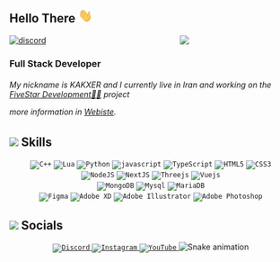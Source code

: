 
<h2> Hello There <img src="https://raw.githubusercontent.com/ABSphreak/ABSphreak/master/gifs/Hi.gif" height="25px"></h2>

<img align="right" src="https://i.seadn.io/gae/vUtNCNDs2d5zqYm2aXchY16I3b41YIhppp9DuQHcI8UjIYBT5DAl7hQoS3PAYT7dhOQ_OLl9ooRfFwFNF9EDapE3W2_jYUc443a-7Q?w=500&auto=format" width='200' />

<div>
  <a href="https://discordapp.com/users/543465365057961986" target="_blank">
      <img alt="discord" src="https://discord.c99.nl/widget/theme-4/543465365057961986.png"/>
  </a>

  <h3>Full Stack Developer</h3>
  
  <h6>My nickname is KAKXER and I currently live in Iran and working on the <a href="https://5star.codes">FiveStar Development👨‍💻</a> project
  
  more information in <a href="https://kakxer.ir">Webiste</a>.</h6>
</div>

## <img src = "https://media0.giphy.com/media/kAm4u0lhDCmXnugz6p/giphy.gif?cid=ecf05e47dga8iw859u4rm04jiyjct7njxxgzco04d9u8a9ua&ep=v1_gifs_related&rid=giphy.gif&ct=ts" width = 28px> Skills
<div align="center">
<code><img src="https://img.shields.io/badge/c++-%2300599C.svg?style=for-the-badge&logo=c%2B%2B&logoColor=white" alt="C++"></code>
<code><img src="https://img.shields.io/badge/lua-%232C2D72.svg?style=for-the-badge&logo=lua&logoColor=white" alt="Lua"></code>
<code><img src="https://img.shields.io/badge/python-3670A0?style=for-the-badge&logo=python&logoColor=ffdd54" alt="Python"></code>
<code><img src="https://img.shields.io/badge/javascript-%23323330.svg?style=for-the-badge&logo=javascript&logoColor=%23F7DF1E" alt="javascript"></code>
<code><img src="https://img.shields.io/badge/typescript-%23007ACC.svg?style=for-the-badge&logo=typescript&logoColor=white" alt="TypeScript"></code>
<code><img src="https://img.shields.io/badge/html5-%23E34F26.svg?style=for-the-badge&logo=html5&logoColor=white" alt="HTML5"></code>
<code><img src="https://img.shields.io/badge/css3-%231572B6.svg?style=for-the-badge&logo=css3&logoColor=white" alt="CSS3"></code>
</br>
    <code><img src="https://img.shields.io/badge/node.js-6DA55F?style=for-the-badge&logo=node.js&logoColor=white" alt="NodeJS"></code>
    <code><img src="https://img.shields.io/badge/Next-black?style=for-the-badge&logo=next.js&logoColor=white" alt="NextJS"></code>
    <code><img src="https://img.shields.io/badge/threejs-black?style=for-the-badge&logo=three.js&logoColor=white" alt="Threejs"></code>
    <code><img src="https://img.shields.io/badge/vuejs-%2335495e.svg?style=for-the-badge&logo=vuedotjs&logoColor=%234FC08D" alt="Vuejs"></code>
<br/>
</dr>
    <code><img src="https://img.shields.io/badge/MongoDB-%234ea94b.svg?style=for-the-badge&logo=mongodb&logoColor=white" alt="MongoDB"></code>
    <code><img src="https://img.shields.io/badge/mysql-%2300f.svg?style=for-the-badge&logo=mysql&logoColor=white" alt="Mysql"></code>
    <code><img src="https://img.shields.io/badge/MariaDB-003545?style=for-the-badge&logo=mariadb&logoColor=white" alt="MariaDB"></code>
<dr/>
</br>
    <code><img src="https://img.shields.io/badge/figma-%23F24E1E.svg?style=for-the-badge&logo=figma&logoColor=white" alt="Figma"></code>
    <code><img src="https://img.shields.io/badge/Adobe%20XD-470137?style=for-the-badge&logo=Adobe%20XD&logoColor=#FF61F6" alt="Adobe XD"></code>
    <code><img src="https://img.shields.io/badge/adobeillustrator-%23FF9A00.svg?style=for-the-badge&logo=adobeillustrator&logoColor=white" alt="Adobe Illustrator"></code>
    <code><img src="https://img.shields.io/badge/adobephotoshop-%2331A8FF.svg?style=for-the-badge&logo=adobephotoshop&logoColor=white" alt="Adobe Photoshop"></code>
<br/>
</div>

## <img src = "https://media0.giphy.com/media/kAm4u0lhDCmXnugz6p/giphy.gif?cid=ecf05e47dga8iw859u4rm04jiyjct7njxxgzco04d9u8a9ua&ep=v1_gifs_related&rid=giphy.gif&ct=ts" width = 28px> Socials
<div align="center">
    <a href="https://discord.gg/PK6g3CMe5z">
        <code><img src="https://img.shields.io/badge/Discord-%237289DA.svg?style=flat-square&logo=Discord&logoColor=white" alt="Discord" style="width: 85px; height: 25px;"></code>
    </a>
    <a href="https://instagram.com/KAKXER">
        <code><img src="https://img.shields.io/badge/Instagram-%23E4405F.svg?style=flat-square&logo=Instagram&logoColor=white" alt="Instagram" style="width: 85px; height: 25px;"></code>
    </a>
    <a href="https://youtube.com/@KAKXER">
        <code><img src="https://img.shields.io/badge/YouTube-%23FF0000.svg?style=flat-square&logo=YouTube&logoColor=white" alt="YouTube" style="width: 85px; height: 25px;"></code>
    </a>

  <img src="https://profile-readme-generator.com/assets/snake.svg" alt="Snake animation" />
</div>
